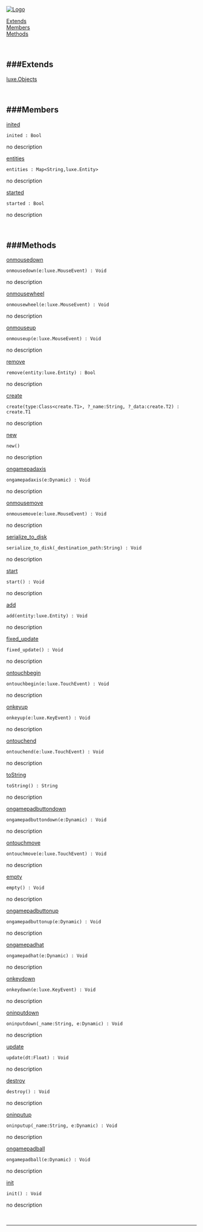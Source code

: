 
[![Logo](http://luxeengine.com/images/logo.png)](index.html)


[Extends](#Extends)   
[Members](#Members)   
[Methods](#Methods)   


&nbsp;   

<a class="lift" name="Extends" ></a>
###Extends   
---
<a class="lift" name="luxe.Objects" href="luxe.Objects.html">luxe.Objects</a>

&nbsp;   

<a class="lift" name="Members" ></a>
###Members   
---
<a class="lift" name="inited" href="#inited">inited</a>



    inited : Bool

<span class="small_desc_flat"> no description </span>   

<a class="lift" name="entities" href="#entities">entities</a>



    entities : Map<String,luxe.Entity>

<span class="small_desc_flat"> no description </span>   

<a class="lift" name="started" href="#started">started</a>



    started : Bool

<span class="small_desc_flat"> no description </span>   

&nbsp;   

<a class="lift" name="Methods" ></a>
###Methods   
---
<a class="lift" name="onmousedown" href="#onmousedown">onmousedown</a>



    onmousedown(e:luxe.MouseEvent) : Void

<span class="small_desc_flat"> no description </span>   

<a class="lift" name="onmousewheel" href="#onmousewheel">onmousewheel</a>



    onmousewheel(e:luxe.MouseEvent) : Void

<span class="small_desc_flat"> no description </span>   

<a class="lift" name="onmouseup" href="#onmouseup">onmouseup</a>



    onmouseup(e:luxe.MouseEvent) : Void

<span class="small_desc_flat"> no description </span>   

<a class="lift" name="remove" href="#remove">remove</a>



    remove(entity:luxe.Entity) : Bool

<span class="small_desc_flat"> no description </span>   

<a class="lift" name="create" href="#create">create</a>



    create(type:Class<create.T1>, ?_name:String, ?_data:create.T2) : create.T1

<span class="small_desc_flat"> no description </span>   

<a class="lift" name="new" href="#new">new</a>



    new() 

<span class="small_desc_flat"> no description </span>   

<a class="lift" name="ongamepadaxis" href="#ongamepadaxis">ongamepadaxis</a>



    ongamepadaxis(e:Dynamic) : Void

<span class="small_desc_flat"> no description </span>   

<a class="lift" name="onmousemove" href="#onmousemove">onmousemove</a>



    onmousemove(e:luxe.MouseEvent) : Void

<span class="small_desc_flat"> no description </span>   

<a class="lift" name="serialize_to_disk" href="#serialize_to_disk">serialize_to_disk</a>



    serialize_to_disk(_destination_path:String) : Void

<span class="small_desc_flat"> no description </span>   

<a class="lift" name="start" href="#start">start</a>



    start() : Void

<span class="small_desc_flat"> no description </span>   

<a class="lift" name="add" href="#add">add</a>



    add(entity:luxe.Entity) : Void

<span class="small_desc_flat"> no description </span>   

<a class="lift" name="fixed_update" href="#fixed_update">fixed_update</a>



    fixed_update() : Void

<span class="small_desc_flat"> no description </span>   

<a class="lift" name="ontouchbegin" href="#ontouchbegin">ontouchbegin</a>



    ontouchbegin(e:luxe.TouchEvent) : Void

<span class="small_desc_flat"> no description </span>   

<a class="lift" name="onkeyup" href="#onkeyup">onkeyup</a>



    onkeyup(e:luxe.KeyEvent) : Void

<span class="small_desc_flat"> no description </span>   

<a class="lift" name="ontouchend" href="#ontouchend">ontouchend</a>



    ontouchend(e:luxe.TouchEvent) : Void

<span class="small_desc_flat"> no description </span>   

<a class="lift" name="toString" href="#toString">toString</a>



    toString() : String

<span class="small_desc_flat"> no description </span>   

<a class="lift" name="ongamepadbuttondown" href="#ongamepadbuttondown">ongamepadbuttondown</a>



    ongamepadbuttondown(e:Dynamic) : Void

<span class="small_desc_flat"> no description </span>   

<a class="lift" name="ontouchmove" href="#ontouchmove">ontouchmove</a>



    ontouchmove(e:luxe.TouchEvent) : Void

<span class="small_desc_flat"> no description </span>   

<a class="lift" name="empty" href="#empty">empty</a>



    empty() : Void

<span class="small_desc_flat"> no description </span>   

<a class="lift" name="ongamepadbuttonup" href="#ongamepadbuttonup">ongamepadbuttonup</a>



    ongamepadbuttonup(e:Dynamic) : Void

<span class="small_desc_flat"> no description </span>   

<a class="lift" name="ongamepadhat" href="#ongamepadhat">ongamepadhat</a>



    ongamepadhat(e:Dynamic) : Void

<span class="small_desc_flat"> no description </span>   

<a class="lift" name="onkeydown" href="#onkeydown">onkeydown</a>



    onkeydown(e:luxe.KeyEvent) : Void

<span class="small_desc_flat"> no description </span>   

<a class="lift" name="oninputdown" href="#oninputdown">oninputdown</a>



    oninputdown(_name:String, e:Dynamic) : Void

<span class="small_desc_flat"> no description </span>   

<a class="lift" name="update" href="#update">update</a>



    update(dt:Float) : Void

<span class="small_desc_flat"> no description </span>   

<a class="lift" name="destroy" href="#destroy">destroy</a>



    destroy() : Void

<span class="small_desc_flat"> no description </span>   

<a class="lift" name="oninputup" href="#oninputup">oninputup</a>



    oninputup(_name:String, e:Dynamic) : Void

<span class="small_desc_flat"> no description </span>   

<a class="lift" name="ongamepadball" href="#ongamepadball">ongamepadball</a>



    ongamepadball(e:Dynamic) : Void

<span class="small_desc_flat"> no description </span>   

<a class="lift" name="init" href="#init">init</a>



    init() : Void

<span class="small_desc_flat"> no description </span>   



&nbsp;
&nbsp;
&nbsp;

---  


&nbsp;   
&nbsp;   